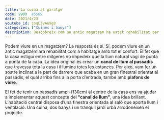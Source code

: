 ```yaml
---
title: La cuina al garatge
code: 9999  #5589
date: 2021/4/23
youtube_id: coqLJvAu9g8
categories: ["Cuines i banys"]
description: Descobreix com un antic magatzem ha estat rehabilitat per convertir-se en un habitatge modern amb un canal de llum al passadís, plafons de vidre i espais ben il·luminats. Una cuina, dos banys i un jardí urbà complementen aquest projecte.
---
```


Podem viure en un magatzem? La resposta és sí. Sí, podem viure en un antic magatzem ara rehabilitat com a habitatge amb tot el confort. El fet que la casa estigui entre mitgeres no impedeix que la llum natural vagi de punta a punta de la casa. La idea original és crear un **canal de llum al passadís** que travessa tota la casa i il·lumina totes les estances. Per això, vam fer un sostre inclinat a la part de darrere que acaba en un gran finestral orientat al passadís, el qual arriba fins a la porta d’entrada, també amb **plafons de vidre**.

El fet de tenir un passadís ampli (130cm) al centre de la casa ens va ajudar a implementar aquest concepte del **"canal de llum"**, una idea brillant. L’habitació central disposa d’una finestra orientada al saló que aporta llum i ventilació. Una cuina, dos banys i un tranquil jardí urbà arrodoneixen el projecte.

